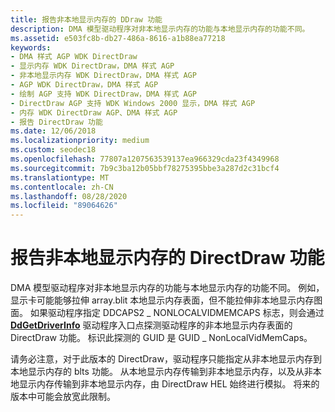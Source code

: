 ```yaml
---
title: 报告非本地显示内存的 DDraw 功能
description: DMA 模型驱动程序对非本地显示内存的功能与本地显示内存的功能不同。
ms.assetid: e503fc8b-db27-486a-8616-a1b88ea77218
keywords:
- DMA 样式 AGP WDK DirectDraw
- 显示内存 WDK DirectDraw，DMA 样式 AGP
- 非本地显示内存 WDK DirectDraw，DMA 样式 AGP
- AGP WDK DirectDraw，DMA 样式 AGP
- 绘制 AGP 支持 WDK DirectDraw，DMA 样式 AGP
- DirectDraw AGP 支持 WDK Windows 2000 显示，DMA 样式 AGP
- 内存 WDK DirectDraw AGP、DMA 样式 AGP
- 报告 DirectDraw 功能
ms.date: 12/06/2018
ms.localizationpriority: medium
ms.custom: seodec18
ms.openlocfilehash: 77807a1207563539137ea966329cda23f4349968
ms.sourcegitcommit: 7b9c3ba12b05bbf78275395bbe3a287d2c31bcf4
ms.translationtype: MT
ms.contentlocale: zh-CN
ms.lasthandoff: 08/28/2020
ms.locfileid: "89064626"
---
```

# <a name="reporting-directdraw-capabilities-for-nonlocal-display-memory"></a>报告非本地显示内存的 DirectDraw 功能

DMA 模型驱动程序对非本地显示内存的功能与本地显示内存的功能不同。 例如，显示卡可能能够拉伸 array.blit 本地显示内存表面，但不能拉伸非本地显示内存图面。 如果驱动程序指定 DDCAPS2 \_ NONLOCALVIDMEMCAPS 标志，则会通过 [**DdGetDriverInfo**](/windows/desktop/api/ddrawint/nc-ddrawint-pdd_getdriverinfo) 驱动程序入口点探测驱动程序的非本地显示内存表面的 DirectDraw 功能。 标识此探测的 GUID 是 GUID \_ NonLocalVidMemCaps。

请务必注意，对于此版本的 DirectDraw，驱动程序只能指定从非本地显示内存到本地显示内存的 blts 功能。 从本地显示内存传输到非本地显示内存，以及从非本地显示内存传输到非本地显示内存，由 DirectDraw HEL 始终进行模拟。 将来的版本中可能会放宽此限制。

 

